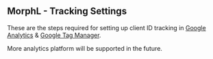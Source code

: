 
## MorphL - Tracking Settings

These are the steps required for setting up client ID tracking in [Google Analytics](https://github.com/Morphl-Project/MorphL-Tracking-Settings/tree/master/google-analytics) & [Google Tag Manager](https://github.com/Morphl-Project/MorphL-Tracking-Settings/tree/master/google-tag-manager).

More analytics platform will be supported in the future.

